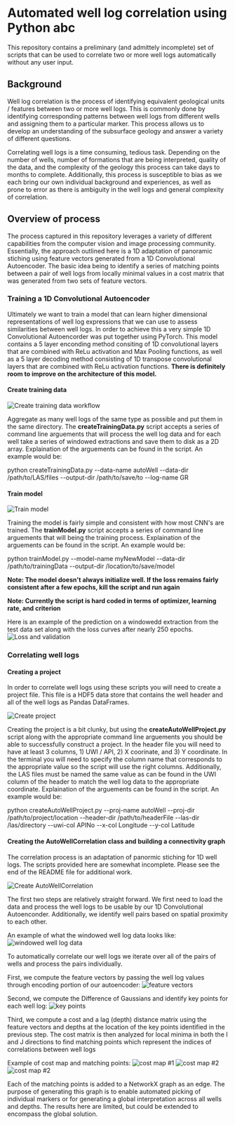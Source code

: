 # Automated well log correlation using Python abc

This repository contains a preliminary (and admittely incomplete) set of scripts that can be used to correlate two or more well logs automatically without any user input.

## Background

Well log correlation is the process of identifying equivalent geological units / features between two or more well logs.  This is commonly done by identifying corresponding patterns between well logs from different wells and assigning them to a particular marker.  This process allows us to develop an understanding of the subsurface geology and answer a variety of different questions.

Correlating well logs is a time consuming, tedious task.  Depending on the number of wells,  number of formations that are being interpreted, quality of the data, and the complexity of the geology this process can take days to months to complete.  Additionally, this process is susceptible to bias as we each bring our own individual background and experiences, as well as prone to error as there is ambiguity in the well logs and general complexity of correlation.

## Overview of process

The process captured in this repository leverages a variety of different capabilities from the computer vision and image processing community.  Essentially, the approach outlined here is a 1D adaptation of panoramic stiching using feature vectors generated from a 1D Convolutional Autoencoder.  The basic idea being to identify a series of matching points between a pair of well logs from locally minimal values in a cost matrix that was generated from two sets of feature vectors.

### Training a 1D Convolutional Autoencoder

Ultimately we want to train a model that can learn higher dimensional representations of well log expressions that we can use to assess similarities between well logs.  In order to achieve this a very simple 1D Convolutional Autoencorder was put together using PyTorch.  This model contains a 5 layer enconding method consiting of 1D convolutional layers that are combined with ReLu activation and Max Pooling functions, as well as a 5 layer decoding method consisting of 1D transpose convolutional layers that are combined with ReLu activation functions.  **There is definitely room to improve on the architecture of this model.**

#### Create training data

![Create training data workflow](/images/createTrainingDataWorkflow.png)

Aggregate as many well logs of the same type as possible and put them in the same directory.  The **createTrainingData.py** script accepts a series of command line arguements that will process the well log data and for each well take a series of windowed extractions and save them to disk as a 2D array.  Explaination of the arguements can be found in the script.  An example would be:

python createTrainingData.py --data-name autoWell --data-dir /path/to/LAS/files --output-dir /path/to/save/to --log-name GR

#### Train model

![Train model](/images/trainModelWorkflow.png)

Training the model is fairly simple and consistent with how most CNN's are trained.  The **trainModel.py** script accepts a series of command line arguements that will being the training process.  Explaination of the arguements can be found in the script.  An example would be:

python trainModel.py --model-name myNewModel --data-dir /path/to/trainingData --output-dir /location/to/save/model 

**Note: The model doesn't always initialize well.  If the loss remains fairly consistent after a few epochs, kill the script and run again**

**Note: Currently the script is hard coded in terms of optimizer, learning rate, and criterion**

Here is an example of the prediction on a windowedd extraction from the test data set along with the loss curves after nearly 250 epochs.
![Loss and validation](/images/trainValidation.png)

### Correlating well logs

#### Creating a project

In order to correlate well logs using these scripts you will need to create a project file.  This file is a HDF5 data store that contains the well header and all of the well logs as Pandas DataFrames.

![Create project](/images/createDataStructureWorkflow.png)

Creating the project is a bit clunky, but using the **createAutoWellProject.py** script along with the appropriate command line arguements you should be able to successfully construct a project.  In the header file you will need to have at least 3 columns, 1) UWI / API, 2) X coorinate, and 3) Y coordinate.  In the terminal you will need to specify the column name that corresponds to the appropriate value so the script will use the right columns.  Additionally, the LAS files must be named the same value as can be found in the UWI column of the header to match the well log data to the appropriate coordinate.  Explaination of the arguements can be found in the script.  An example would be:

python createAutoWellProject.py --proj-name autoWell --proj-dir /path/to/project/location --header-dir /path/to/headerFile --las-dir /las/directory --uwi-col APINo --x-col Longitude --y-col Latitude

#### Creating the AutoWellCorrelation class and building a connectivity graph

The correlation process is an adaptation of panormic stiching for 1D well logs.  The scripts provided here are somewhat incomplete.  Please see the end of the README file for additional work.

![Create AutoWellCorrelation](/images/autoWellCorrWorkflow.png)

The first two steps are relatively straight forward.  We first need to load the data and process the well logs to be usable by our 1D Convolutional Autoenconder.  Additionally, we identify well pairs based on spatial proximity to each other.

An example of what the windowed well log data looks like:
![windowed well log data](/images/windowExtractions.png)

To automatically correlate our well logs we iterate over all of the pairs of wells and process the pairs individually.

First, we compute the feature vectors by passing the well log values through encoding portion of our autoencoder:
![feature vectors](/images/featureVectors.png)

Second, we compute the Difference of Gaussians and identify key points for each well log:
![key points](/images/keyPointsDoG.png)

Third, we compute a cost and a lag (depth) distance matrix using the feature vectors and depths at the location of the key points identified in the previous step.  The cost matrix is then analyzed for local minima in both the I and J directions to find matching points which represent the indices of correlations between well logs  

Example of cost map and matching points:
![cost map #1](/images/costMap1.png)
![cost map #2](/images/costMap2.png)
![cost map #2](/images/costMap3.png)

Each of the matching points is added to a NetworkX graph as an edge.  The purpose of generating this graph is to enable automated picking of individual markers or for generating a global interpretation across all wells and depths.  The results here are limited, but could be extended to encompass the global solution.
